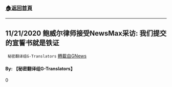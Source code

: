 ###  [:house:返回首頁](https://github.com/ourhimalayas/txt)
---

## 11/21/2020 鲍威尔律师接受NewsMax采访: 我们提交的宣誓书就是铁证
` 秘密翻译组G-Translators` [轉載自GNews](https://gnews.org/zh-hans/584093/)

#### By: 【秘密翻译组G-Translators】

0
